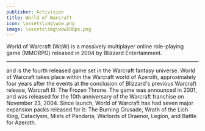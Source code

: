 ```yaml
---
publisher: Activision
title: World of Warcraft
icon: \assets\img\wow.png
image: \assets\img\wow500px.png
---
```

<!-- Worldofwarcraft.md -->
World of Warcraft (WoW) is a massively multiplayer online role-playing game (MMORPG) released in 2004 by Blizzard Entertainment.

<hr>
and is the fourth released game set in the Warcraft fantasy universe. World of Warcraft takes place within the Warcraft world of Azeroth, approximately four years after the events at the conclusion of Blizzard's previous Warcraft release, Warcraft III: The Frozen Throne. The game was announced in 2001, and was released for the 10th anniversary of the Warcraft franchise on November 23, 2004. Since launch, World of Warcraft has had seven major expansion packs released for it: The Burning Crusade, Wrath of the Lich King, Cataclysm, Mists of Pandaria, Warlords of Draenor, Legion, and Battle for Azeroth.
